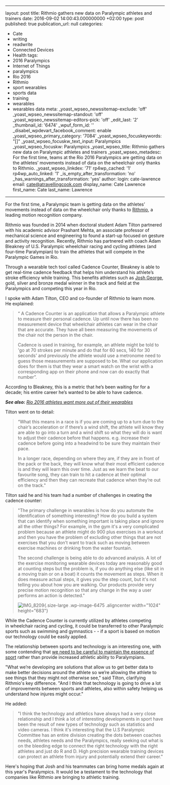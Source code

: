   - --
layout: post
title: Rithmio gathers new data on Paralympic athletes and trainers
date: 2016-09-02 14:00:43.000000000 +02:00
type: post
published: true
publication_url: null
categories:
  - Cate
  - writing
  - readwrite
  - Connected Devices
  - Health
tags:
  - 2016 Paralympics
  - Internet of Things
  - paralympics
  - Rio 2016
  - Rithmio
  - sport wearables
  - sports data
  - training
  - wearables
  - wearables data
meta:
  _yoast_wpseo_newssitemap-exclude: 'off'
  _yoast_wpseo_newssitemap-standout: 'off'
  _yoast_wpseo_newssitemap-editors-pick: 'off'
  _edit_last: '2'
  _thumbnail_id: '6474'
  _wpuf_form_id: ''
  _disabel_wpdevart_facebook_comment: enable
  _yoast_wpseo_primary_category: '7084'
  _yoast_wpseo_focuskeywords: "[]"
  _yoast_wpseo_focuskw_text_input: Paralympics
  _yoast_wpseo_focuskw: Paralympics
  _yoast_wpseo_title: Rithmio gathers new data on Paralympic athletes and trainers
  _yoast_wpseo_metadesc: For the first time, teams at the Rio 2016 Paralympics are
    getting data on the athletes’ movements instead of data on the wheelchair only
    thanks to Rithmio.
  _yoast_wpseo_linkdex: '71'
  rp4wp_cached: '1'
  rp4wp_auto_linked: '1'
  _is_empty_after_transformation: 'no'
  _has_warnings_after_transformation: 'yes'
author:
  login: cate-lawrence
  email: cate@atravellingcook.com
  display_name: Cate Lawrence
  first_name: Cate
  last_name: Lawrence
---
For the first time, a Paralympic team is getting data on the athletes’
movements instead of data on the wheelchair only thanks to
[Rithmio](http://www.rithmio.com/), a leading motion recognition
company.

Rithmio was founded in 2014 when doctoral student Adam Tilton partnered
with his academic advisor Prashant Mehta, an associate professor of
mechanical science and engineering to found a start-up focused on
gesture and activity recognition. Recently, Rithmio has partnered with
coach Adam Bleakney of U.S. Paralympic wheelchair racing and cycling
athletes (and four-time Paralympian) to train the athletes that will
compete in the Paralympic Games in Rio.

Through a wearable tech tool called Cadence Counter, Bleakney is able to
get real-time cadence feedback that helps him understand his athlete’s
stroke efficiency while training. This benefits athletes such as [Josh
George](http://www.teamusa.org/para-track-and-field/athletes/Joshua-George),
gold, silver and bronze medal winner in the track and field at the
Paralympics and competing this year in Rio.

I spoke with Adam Tilton, CEO and co-founder of Rithmio to learn more.
He explained:

> “ A Cadence Counter is an application that allows a Paralympic athlete
> to measure their personal cadence. Up until now there has been no
> measurement device that wheelchair athletes can wear in the chair that
> are accurate. They have all been measuring the movements of the chair
> not the person in the chair.
>
> Cadence is used in training, for example, an athlete might be told to
> 'go at 70 strokes per minute and do that for 60 secs, 140 for 30
> seconds' and previously the athlete would use a metronome need to
> guess those measurements are supposed to be. What our application does
> for them is that they wear a smart watch on the wrist with a
> corresponding app on their phone and now can do exactly that number”.

According to Bleakney, this is a metric that he’s been waiting for for a
decade; his entire career he’s wanted to be able to have cadence.

***See also:** [Rio 2016 athletes want more out of their
wearables](https://readwrite.com/2016/08/16/athletes-wearable-opinions-dl4/)*

Tilton went on to detail:

> “What this means in a race is if you are coming up to a turn due to
> the chair’s acceleration or if there’s a wind shift, the athlete will
> know they are able to go into a turn and a wind shift so what they
> will do is want to adjust their cadence before that happens. e.g.
> increase their cadence before going into a headwind to be sure they
> maintain their pace.
>
> In a longer race, depending on where they are, if they are in front of
> the pack or the back, they will know what their most efficient cadence
> is and they will learn this over time. Just as we learn the beat to
> our favourite song, they can train to hit a cadence at their optimal
> efficiency and then they can recreate that cadence when they’re out on
> the track."

Tilton said he and his team had a number of challenges in creating the
cadence counter:

> "The primary challenge in wearables is how do you automate the
> identification of something interesting? How do you build a system
> that can identify when something important is taking place and ignore
> all the other things? For example, in the gym it's a very complicated
> problem because an athlete might do 900 plus exercises in a workout
> and then you have the problem of excluding other things that are not
> exercises that you don’t want to track such as moving between exercise
> machines or drinking from the water fountain.
>
> The second challenge is being able to do advanced analysis. A lot of
> the exercise monitoring wearable devices today are reasonably good at
> counting steps but the problem is, if you do anything else (like sit
> in a moving train or on a boat) it counts the movement as steps. When
> it does measure actual steps, it gives you the step count, but it's
> not telling you about how you are walking. Our products provide very
> precise motion recognition so that any change in the way a user
> performs an action is detected."
>
> ![IMG\_8209](rw-import/IMG_8209-1024x683.jpg){.size-large
> .wp-image-6475 .aligncenter width="1024" height="683"}

While the Cadence Counter is currently utilized by athletes competing
in wheelchair racing and cycling, it could be transferred to other
Paralympic sports such as swimming and gymnastics - - if a sport is
based on motion our technology could be easily applied.

The relationship between sports and technology is an interesting one,
with some contending that [we need to be careful to maintain the essence
of
sport](https://readwrite.com/2016/08/28/cyborg-olympics-future-paralympics-hl1/) rather
than provide increased athletic ability to Paralympians.

"What we’re developing are solutions that allow us to get better data to
make better decisions around the athlete so we’re allowing the athlete
to see things that they might not otherwise see," said Tilton,
clarifying Rithmio's key difference. "And I think that technology is
going to drive a lot of improvements between sports and athletes, also
within safety helping us understand how injures might occur."

He added:

> "I think the technology and athletics have always had a very close
> relationship and I think a lot of interesting developments in sport
> have been the result of new types of technology such as statistics and
> video cameras. I think it's interesting that the U.S Paralympic
> Committee has an entire division creating the dots between coaches
> needs, athletes needs and the Paralympics, really seeking out what is
> on the bleeding edge to connect the right technology with the right
> athletes and just do R and D. High precision wearable training devices
> can protect an athlete from injury and potentially extend their
> career."

Here's hoping that Josh and his teammates can bring home medals again at
this year's Paralympics. It would be a testament to the technology that
companies like Rithmio are bringing to athletic training.
